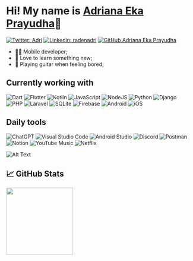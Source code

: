 # Hi! My name is [Adriana Eka Prayudha](https://radenadri.xyz)👋

[![Twitter: Adri](https://img.shields.io/twitter/follow/radenadri?style=social)](https://twitter.com/radenadri)
[![Linkedin: radenadri](https://img.shields.io/badge/-radenadri-blue?style=flat-square&logo=Linkedin&logoColor=white&link=https://www.linkedin.com/in/radenadri/)](https://www.linkedin.com/in/radenadri/)
[![GitHub Adriana Eka Prayudha](https://img.shields.io/github/followers/radenadri?label=follow&style=social)](https://github.com/radenadri)

- 👨‍💻 Mobile developer;
- 📖 Love to learn something new;
- 🎸 Playing guitar when feeling bored;

**Currently working with**
---
![Dart](https://img.shields.io/badge/dart-%230175C2.svg?style=for-the-badge&logo=dart&logoColor=white)
![Flutter](https://img.shields.io/badge/Flutter-%2302569B.svg?style=for-the-badge&logo=Flutter&logoColor=white)
![Kotlin](https://img.shields.io/badge/kotlin-%237F52FF.svg?style=for-the-badge&logo=kotlin&logoColor=white)
![JavaScript](https://img.shields.io/badge/javascript-%23323330.svg?style=for-the-badge&logo=javascript&logoColor=%23F7DF1E)
![NodeJS](https://img.shields.io/badge/node.js-6DA55F?style=for-the-badge&logo=node.js&logoColor=white)
![Python](https://img.shields.io/badge/python-3670A0?style=for-the-badge&logo=python&logoColor=ffdd54)
![Django](https://img.shields.io/badge/django-%23092E20.svg?style=for-the-badge&logo=django&logoColor=white)
![PHP](https://img.shields.io/badge/php-%23777BB4.svg?style=for-the-badge&logo=php&logoColor=white)
![Laravel](https://img.shields.io/badge/laravel-%23FF2D20.svg?style=for-the-badge&logo=laravel&logoColor=white)
![SQLite](https://img.shields.io/badge/sqlite-%2307405e.svg?style=for-the-badge&logo=sqlite&logoColor=white)
![Firebase](https://img.shields.io/badge/firebase-a08021?style=for-the-badge&logo=firebase&logoColor=ffcd34)
![Android](https://img.shields.io/badge/Android-3DDC84?style=for-the-badge&logo=android&logoColor=white)
![iOS](https://img.shields.io/badge/iOS-000000?style=for-the-badge&logo=ios&logoColor=white)

**Daily tools**
---
![ChatGPT](https://img.shields.io/badge/chatGPT-74aa9c?style=for-the-badge&logo=openai&logoColor=white)
![Visual Studio Code](https://img.shields.io/badge/Visual%20Studio%20Code-0078d7.svg?style=for-the-badge&logo=visual-studio-code&logoColor=white)
![Android Studio](https://img.shields.io/badge/android%20studio-346ac1?style=for-the-badge&logo=android%20studio&logoColor=white)
![Discord](https://img.shields.io/badge/Discord-%235865F2.svg?style=for-the-badge&logo=discord&logoColor=white)
![Postman](https://img.shields.io/badge/Postman-FF6C37?style=for-the-badge&logo=postman&logoColor=white)
![Notion](https://img.shields.io/badge/Notion-%23000000.svg?style=for-the-badge&logo=notion&logoColor=white)
![YouTube Music](https://img.shields.io/badge/YouTube_Music-FF0000?style=for-the-badge&logo=youtube-music&logoColor=white)
![Netflix](https://img.shields.io/badge/Netflix-E50914?style=for-the-badge&logo=netflix&logoColor=white)

![Alt Text](https://media.giphy.com/media/8EmeieJAGjvUI/giphy.gif)

📈 **GitHub Stats**
---
<a href="https://github.com/radenadri/radenadri">
  <img src="https://github-readme-stats.vercel.app/api/top-langs/?username=radenadri&amp;show_icons=true&amp;hide_border=false&amp;count_private=true&amp;layout=compact&amp;langs_count=8" height="180em">
</a>
